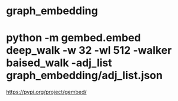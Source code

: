 # graph_embedding

# python -m gembed.embed deep_walk -w 32 -wl 512  -walker baised_walk -adj_list graph_embedding/adj_list.json

https://pypi.org/project/gembed/